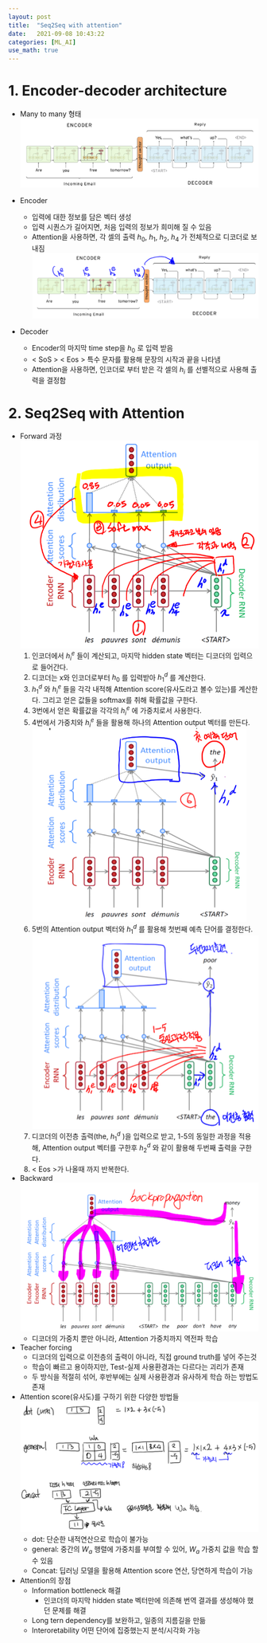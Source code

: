 ```yaml
---
layout: post
title:  "Seq2Seq with attention"
date:   2021-09-08 10:43:22
categories: [ML_AI]
use_math: true
---
```


# 1. Encoder-decoder architecture
* Many to many 형태  
![](/assets/image/ustagelv2/w5_d3_1.png)

* Encoder
	* 입력에 대한 정보를 담은 벡터 생성
	* 입력 시퀀스가 길어지면, 처음 입력의 정보가 희미해 질 수 있음
	* Attention을 사용하면, 각 셀의 출력 $h_0, \ h_1, \ h_2, \ h_4$ 가 전체적으로 디코더로 보내짐  
	![](/assets/image/ustagelv2/w5_d3_2.png)
* Decoder
	* Encoder의 마지막 time step을 $h_0$ 로 입력 받음
	* < SoS > < Eos > 특수 문자를 활용해 문장의 시작과 끝을 나타냄
	* Attention을 사용하면, 인코더로 부터 받은 각 셀의 $h_i$ 를 선별적으로 사용해 출력을 결정함

# 2. Seq2Seq with Attention
* Forward 과정  
	![](/assets/image/ustagelv2/w5_d3_3.png)
	1. 인코더에서 $h_i^e$ 들이 계산되고, 마지막 hidden state 벡터는 디코더의 입력으로 들어간다.
	2. 디코더는 x와 인코더로부터 $h_0$ 를 입력받아 $h_1^d$ 를 계산한다.
	3. $h_1^d$ 와 $h_i^e$ 들을 각각 내적해 Attention score(유사도라고 볼수 있는)를 계산한다. 그리고 얻은 값들을 softmax를 취해 확률값을 구한다.
	4. 3번에서 얻은 확률값을 각각의 $h_i^e$ 에 가중치로서 사용한다.
	5. 4번에서 가중치와 $h_i^e$ 들을 활용해 하나의 Attention output 벡터를 만든다.  
	![](/assets/image/ustagelv2/w5_d3_4.png)
	6. 5번의 Attention output 벡터와 $h_1^d$ 를 활용해 첫번째 예측 단어를 결정한다.  
	![](/assets/image/ustagelv2/w5_d3_5.png)
	7. 디코더의 이전층 출력(the, $h_1^d$ )을 입력으로 받고, 1-5의 동일한 과정을 적용해, Attention output 벡터를 구한후 $h_2^d$ 와 같이 활용해 두번째 출력을 구한다.
	8. < Eos >가 나올때 까지 반복한다.
* Backward  
	![](/assets/image/ustagelv2/w5_d3_6.png)
	* 디코더의 가중치 뿐만 아니라, Attention 가중치까지 역전파 학습
* Teacher forcing
	* 디코더의 입력으로 이전층의 출력이 아니라, 직접 ground truth를 넣어 주는것
	* 학습이 빠르고 용이하지만, Test-실제 사용환경과는 다르다는 괴리가 존재
	* 두 방식을 적절히 섞어, 후반부에는 실제 사용환경과 유사하게 학습 하는 방법도 존재
* Attention score(유사도)를 구하기 위한 다양한 방법들  
	![](/assets/image/ustagelv2/w5_d3_7.png)
	* dot: 단순한 내적연산으로 학습이 불가능
	* general: 중간의 $W_a$ 행렬에 가중치를 부여할 수 있어, $W_a$ 가중치 값을 학습 할 수 있음
	* Concat: 딥러닝 모델을 활용해 Attention score 연산, 당연하게 학습이 가능
* Attention의 장점
	* Information bottleneck 해결
		* 인코더의 마지막 hidden state 벡터만에 의존해 번역 결과를 생성해야 했던 문제를 해결
	* Long tern dependency를 보완하고, 일종의 지름길을 만듦
	* Interoretability 어떤 단어에 집중했는지 분석/시각화 가능
